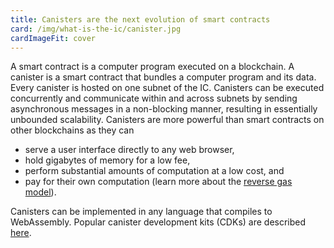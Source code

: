 ```yaml
---
title: Canisters are the next evolution of smart contracts
card: /img/what-is-the-ic/canister.jpg
cardImageFit: cover
---
```


A smart contract is a computer program executed on a blockchain. A canister is a smart contract that bundles a computer program and its data. Every canister is hosted on one subnet of the IC.
Canisters can be executed concurrently and communicate within and across subnets by sending asynchronous messages in a non-blocking manner, resulting in essentially unbounded scalability.
Canisters are more powerful than smart contracts on other blockchains as they can
* serve a user interface directly to any web browser,
* hold gigabytes of memory for a low fee,
* perform substantial amounts of computation at a low cost, and
* pay for their own computation (learn more about the [reverse gas model](https://internetcomputer.org/features/reverse-gas/)).

Canisters can be implemented in any language that compiles to WebAssembly. Popular canister development kits (CDKs) are described [here](https://internetcomputer.org/docs/current/developer-docs/backend/choosing-language).
  

